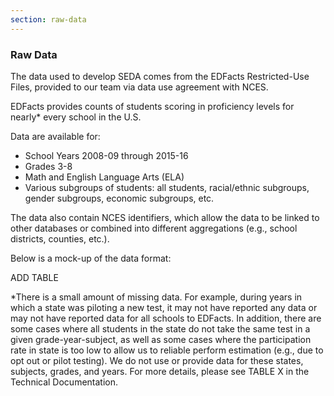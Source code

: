 ```yaml
---
section: raw-data
---
```

### Raw Data

The data used to develop SEDA comes from the EDFacts Restricted-Use Files, provided to our team via data use agreement with NCES.

EDFacts provides counts of students scoring in proficiency levels for nearly* every school in the U.S. 

Data are available for:

- School Years 2008-09 through 2015-16
- Grades 3-8
- Math and English Language Arts (ELA)
- Various subgroups of students: all students, racial/ethnic subgroups, gender subgroups, economic subgroups, etc.

The data also contain NCES identifiers, which allow the data to be linked to other databases or combined into different aggregations (e.g., school districts, counties, etc.).

Below is a mock-up of the data format:

ADD TABLE

*There is a small amount of missing data. For example, during years in which a state was piloting a new test, it may not have reported any data or may not have reported data for all schools to EDFacts. In addition, there are some cases where all students in the state do not take the same test in a given grade-year-subject, as well as some cases where the participation rate in state is too low to allow us to reliable perform estimation (e.g., due to opt out or pilot testing). We do not use or provide data for these states, subjects, grades, and years. For more details, please see TABLE X in the Technical Documentation. 